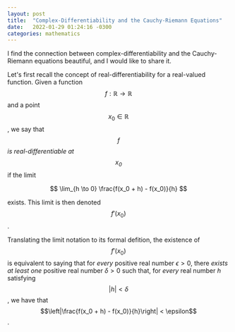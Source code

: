 ```yaml
---
layout: post
title:  "Complex-Differentiability and the Cauchy-Riemann Equations"
date:   2022-01-29 01:24:16 -0300
categories: mathematics
---
```


I find the connection between complex-differentiability and the Cauchy-Riemann equations beautiful, and I would like to share it.

Let's first recall the concept of real-differentiability for a real-valued function. 
Given a function $$f: \mathbb{R} \to \mathbb{R}$$ and a point $$x_0 \in \mathbb{R}$$, we say that *$$f$$ is real-differentiable at $$x_0$$* if
the limit

$$ \lim_{h \to 0} \frac{f(x_0 + h) - f(x_0)}{h} $$

exists. This limit is then denoted $$f'(x_0)$$.

Translating the limit notation to its formal defition, the existence of $$f'(x_0)$$ is equivalent to saying that
for *every* positive real number $\epsilon > 0$, there *exists at least one* positive real number $\delta > 0$ such that, for *every* real number $h$ satisfying
$$|h| < \delta$$, we have that $$\left|\frac{f(x_0 + h) - f(x_0)}{h}\right| < \epsilon$$.


